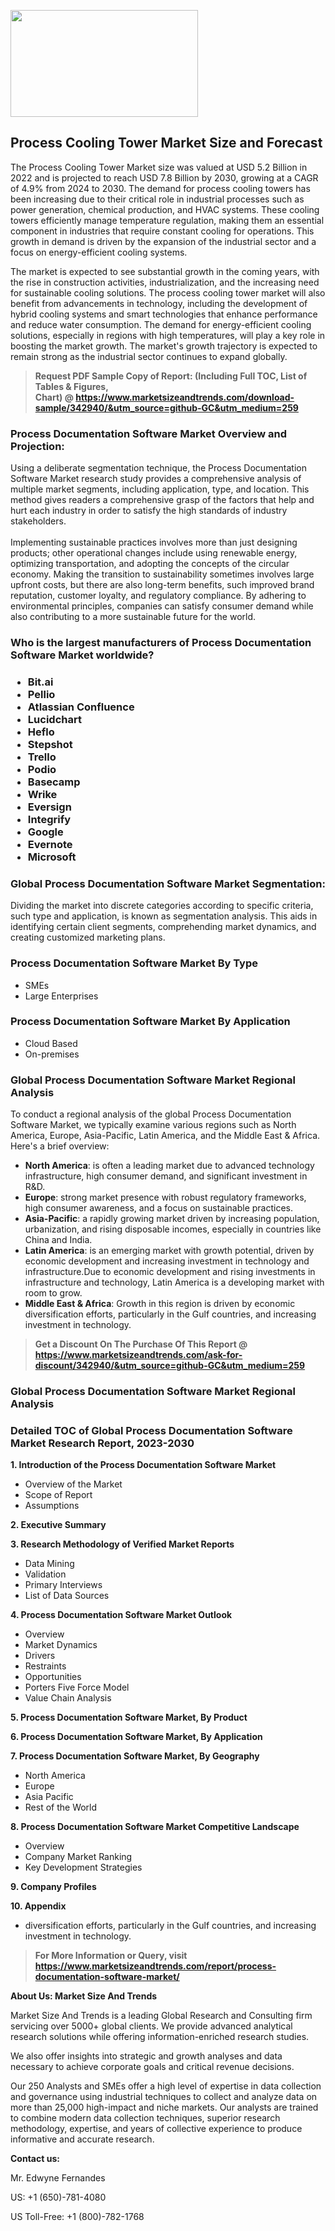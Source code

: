 <p><img class="alignnone size-medium wp-image-20088" src="https://ffe5etoiles.com/wp-content/uploads/2024/12/MST1-300x171.png" alt="" width="300" height="171" /></p><h2>Process Cooling Tower Market Size and Forecast</h2><p>The Process Cooling Tower Market size was valued at USD 5.2 Billion in 2022 and is projected to reach USD 7.8 Billion by 2030, growing at a CAGR of 4.9% from 2024 to 2030. The demand for process cooling towers has been increasing due to their critical role in industrial processes such as power generation, chemical production, and HVAC systems. These cooling towers efficiently manage temperature regulation, making them an essential component in industries that require constant cooling for operations. This growth in demand is driven by the expansion of the industrial sector and a focus on energy-efficient cooling systems.</p><p>The market is expected to see substantial growth in the coming years, with the rise in construction activities, industrialization, and the increasing need for sustainable cooling solutions. The process cooling tower market will also benefit from advancements in technology, including the development of hybrid cooling systems and smart technologies that enhance performance and reduce water consumption. The demand for energy-efficient cooling solutions, especially in regions with high temperatures, will play a key role in boosting the market growth. The market's growth trajectory is expected to remain strong as the industrial sector continues to expand globally.</p></p><blockquote id="" class=""><strong>Request PDF Sample Copy of Report: (Including Full TOC, List of Tables &amp; Figures, Chart)&nbsp;@&nbsp;<strong><a href="https://www.marketsizeandtrends.com/download-sample/342940/&utm_source=github-GC&utm_medium=259" target="_blank">https://www.marketsizeandtrends.com/download-sample/342940/&utm_source=github-GC&utm_medium=259</a></strong></strong></blockquote><h3 id="" class="">Process Documentation Software Market&nbsp;Overview and Projection:</h3><p id="" class="">Using a deliberate segmentation technique, the Process Documentation Software Market research study provides a comprehensive analysis of multiple market segments, including application, type, and location. This method gives readers a comprehensive grasp of the factors that help and hurt each industry in order to satisfy the high standards of industry stakeholders. <br /> <br />Implementing sustainable practices involves more than just designing products; other operational changes include using renewable energy, optimizing transportation, and adopting the concepts of the circular economy. Making the transition to sustainability sometimes involves large upfront costs, but there are also long-term benefits, such improved brand reputation, customer loyalty, and regulatory compliance. By adhering to environmental principles, companies can satisfy consumer demand while also contributing to a more sustainable future for the world.</p><h3 id="" class="">Who is the largest manufacturers of&nbsp;Process Documentation Software Market worldwide?</h3><h3 class=""><p><ul><li>Bit.ai </li><li> Pellio </li><li> Atlassian Confluence </li><li> Lucidchart </li><li> Heflo </li><li> Stepshot </li><li> Trello </li><li> Podio </li><li> Basecamp </li><li> Wrike </li><li> Eversign </li><li> Integrify </li><li> Google </li><li> Evernote </li><li> Microsoft</li></ul></p></h3><h3 id="" class="">Global&nbsp;Process Documentation Software Market Segmentation:</h3><p id="" class="">Dividing the market into discrete categories according to specific criteria, such type and application, is known as segmentation analysis. This aids in identifying certain client segments, comprehending market dynamics, and creating customized marketing plans.</p><h3 id="" class="">Process Documentation Software Market&nbsp;By Type</h3><p><p><ul><li>SMEs</li><li> Large Enterprises</p></li></ul></p></p><h3 id="" class="">Process Documentation Software Market&nbsp;By Application</h3><p class=""><p><ul><li>Cloud Based</li><li> On-premises</li></ul></p></p><h3 id="" class="">Global Process Documentation Software Market Regional Analysis</h3><p id="" class="">To conduct a regional analysis of the global Process Documentation Software Market, we typically examine various regions such as North America, Europe, Asia-Pacific, Latin America, and the Middle East &amp; Africa. Here's a brief overview:</p><ul><li><strong>North America</strong>: is often a leading market due to advanced technology infrastructure, high consumer demand, and significant investment in R&amp;D.</li><li><strong>Europe</strong>: strong market presence with robust regulatory frameworks, high consumer awareness, and a focus on sustainable practices.</li><li><strong>Asia-Pacific</strong>: a rapidly growing market driven by increasing population, urbanization, and rising disposable incomes, especially in countries like China and India.</li><li><strong>Latin America</strong>: is an emerging market with growth potential, driven by economic development and increasing investment in technology and infrastructure.Due to economic development and rising investments in infrastructure and technology, Latin America is a developing market with room to grow.</li><li><strong>Middle East &amp; Africa</strong>: Growth in this region is driven by economic diversification efforts, particularly in the Gulf countries, and increasing investment in technology.</li></ul><blockquote id="" class=""><strong>Get a Discount On The Purchase Of This Report @ <strong><a href="https://www.marketsizeandtrends.com/ask-for-discount/342940/&utm_source=github-GC&utm_medium=259" target="_blank">https://www.marketsizeandtrends.com/ask-for-discount/342940/&utm_source=github-GC&utm_medium=259</a></strong></strong></blockquote><h3 id="" class="">Global Process Documentation Software Market Regional Analysis</h3><h3 id="" class="">Detailed TOC of Global Process Documentation Software Market Research Report, 2023-2030</h3><p id="" class=""><strong>1. Introduction of the Process Documentation Software Market</strong></p><ul><li>Overview of the Market</li><li>Scope of Report</li><li>Assumptions</li></ul><p id="" class=""><strong>2. Executive Summary</strong></p><p id="" class=""><strong>3. Research Methodology of Verified Market Reports</strong></p><ul><li>Data Mining</li><li>Validation</li><li>Primary Interviews</li><li>List of Data Sources</li></ul><p id="" class=""><strong>4. Process Documentation Software Market Outlook</strong></p><ul><li>Overview</li><li>Market Dynamics</li><li>Drivers</li><li>Restraints</li><li>Opportunities</li><li>Porters Five Force Model</li><li>Value Chain Analysis</li></ul><p id="" class=""><strong>5. Process Documentation Software Market, By Product</strong></p><p id="" class=""><strong>6. Process Documentation Software Market, By Application</strong></p><p id="" class=""><strong>7. Process Documentation Software Market, By Geography</strong></p><ul><li>North America</li><li>Europe</li><li>Asia Pacific</li><li>Rest of the World</li></ul><p id="" class=""><strong>8. Process Documentation Software Market Competitive Landscape</strong></p><ul><li>Overview</li><li>Company Market Ranking</li><li>Key Development Strategies</li></ul><p id="" class=""><strong>9. Company Profiles</strong></p><p id="" class=""><strong>10. Appendix</strong></p><ul><li>diversification efforts, particularly in the Gulf countries, and increasing investment in technology.</li></ul><blockquote id="" class=""><strong>For More Information or Query, visit <strong><strong><a href="https://www.marketsizeandtrends.com/report/process-documentation-software-market/" target="_blank">https://www.marketsizeandtrends.com/report/process-documentation-software-market/</a></strong></strong></strong></blockquote><p id="" class=""><strong>About Us: Market Size And Trends</strong></p><p id="" class="">Market Size And Trends is a leading Global Research and Consulting firm servicing over 5000+ global clients. We provide advanced analytical research solutions while offering information-enriched research studies.</p><p id="" class="">We also offer insights into strategic and growth analyses and data necessary to achieve corporate goals and critical revenue decisions.</p><p id="" class="">Our 250 Analysts and SMEs offer a high level of expertise in data collection and governance using industrial techniques to collect and analyze data on more than 25,000 high-impact and niche markets. Our analysts are trained to combine modern data collection techniques, superior research methodology, expertise, and years of collective experience to produce informative and accurate research.</p><p id="" class=""><strong>Contact us:</strong></p><p id="" class="">Mr. Edwyne Fernandes</p><p id="" class="">US: +1 (650)-781-4080</p><p id="" class="">US Toll-Free: +1 (800)-782-1768</p>
